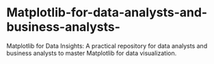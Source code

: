 # Matplotlib-for-data-analysts-and-business-analysts-
Matplotlib for Data Insights: A practical repository for data analysts and business analysts to master Matplotlib for data visualization.
